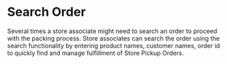 # Search Order

Several times a store associate might need to search an order to proceed with the packing process. Store associates can search the order using the search functionality by entering product names, customer names, order id to quickly find and manage fulfillment of Store Pickup Orders.
